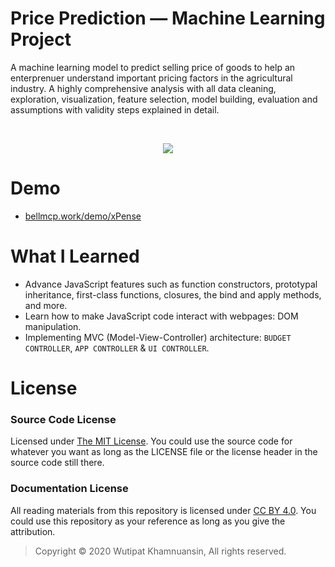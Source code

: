# Price Prediction — Machine Learning Project
A machine learning model to predict selling price of goods to help an enterprenuer understand important pricing factors in the agricultural industry. A highly comprehensive analysis with all data cleaning, exploration, visualization, feature selection, model building, evaluation and assumptions with validity steps explained in detail.

<br>
<p align="center">
  <img src="https://bellmcp.work/img/Projects_xPense.jpg" />
</p>

# Demo

* [bellmcp.work/demo/xPense](https://bellmcp.work/demo/xPense)

# What I Learned

* Advance JavaScript features such as function constructors, prototypal inheritance, first-class functions, closures, the bind and apply methods, and more. 
* Learn how to make JavaScript code interact with webpages: DOM manipulation.
* Implementing MVC (Model-View-Controller) architecture: `BUDGET CONTROLLER`, `APP CONTROLLER` & `UI CONTROLLER`.

# License

### Source Code License

Licensed under [The MIT License](https://github.com/bellmcp/xPense-Budget-Manager/blob/master/LICENSE). You could use the source code for whatever you want as long as the LICENSE file or the license header in the source code still there.

### Documentation License

All reading materials from this repository is licensed under [CC BY 4.0](https://creativecommons.org/licenses/by/4.0/). You could use this repository as your reference as long as you give the attribution.

> Copyright © 2020 Wutipat Khamnuansin, All rights reserved.
